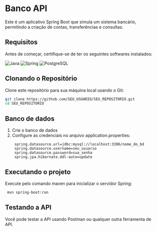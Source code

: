 # Banco API

Este é um aplicativo Spring Boot que simula um sistema bancário, permitindo a criação de contas, transferências e consultas. 

## Requisitos

Antes de começar, certifique-se de ter os seguintes softwares instalados:

![Java](https://img.shields.io/badge/java-%23ED8B00.svg?style=for-the-badge&logo=openjdk&logoColor=white)
![Spring](https://img.shields.io/badge/spring-%236DB33F.svg?style=for-the-badge&logo=spring&logoColor=white)
![PostgreSQL](https://img.shields.io/badge/PostgreSQL-316192?style=for-the-badge&logo=postgresql&logoColor=white)

## Clonando o Repositório

Clone este repositório para sua máquina local usando o Git:

```bash
git clone https://github.com/SEU_USUARIO/SEU_REPOSITORIO.git
cd SEU_REPOSITORIO
```
## Banco de dados
1. Crie o banco de dados
2. Configure as credenciais no arquivo application.properties:
   ```properties
    spring.datasource.url=jdbc:mysql://localhost:3306/nome_do_bd
    spring.datasource.username=seu_usuario
    spring.datasource.password=sua_senha
    spring.jpa.hibernate.ddl-auto=update

   ```
## Executando o projeto 
 Execute pelo comando maven para inicializar o servidor Spring:
   ```bash
    mvn spring-boot:run
   ```
## Testando a API
Você pode testar a API usando Postman ou qualquer outra ferramenta de API. 
